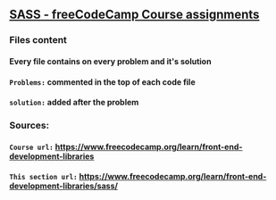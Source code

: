 ## [SASS - freeCodeCamp Course assignments](https://www.freecodecamp.org/learn/front-end-development-libraries/sass/)
### Files content
#### Every file contains on every problem and it's solution

#### `Problems:` commented in the top of each code file
#### `solution:` added after the problem

### Sources:
#### `Course url:` https://www.freecodecamp.org/learn/front-end-development-libraries
#### `This section url:` https://www.freecodecamp.org/learn/front-end-development-libraries/sass/
